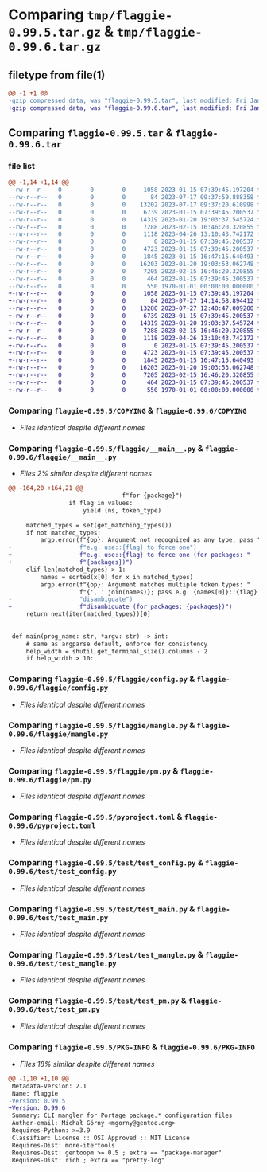 # Comparing `tmp/flaggie-0.99.5.tar.gz` & `tmp/flaggie-0.99.6.tar.gz`

## filetype from file(1)

```diff
@@ -1 +1 @@
-gzip compressed data, was "flaggie-0.99.5.tar", last modified: Fri Jan  1 00:00:00 2016, max compression
+gzip compressed data, was "flaggie-0.99.6.tar", last modified: Fri Jan  1 00:00:00 2016, max compression
```

## Comparing `flaggie-0.99.5.tar` & `flaggie-0.99.6.tar`

### file list

```diff
@@ -1,14 +1,14 @@
--rw-r--r--   0        0        0     1058 2023-01-15 07:39:45.197204 flaggie-0.99.5/COPYING
--rw-r--r--   0        0        0       84 2023-07-17 09:37:59.888358 flaggie-0.99.5/flaggie/__init__.py
--rw-r--r--   0        0        0    13202 2023-07-17 09:37:20.610998 flaggie-0.99.5/flaggie/__main__.py
--rw-r--r--   0        0        0     6739 2023-01-15 07:39:45.200537 flaggie-0.99.5/flaggie/config.py
--rw-r--r--   0        0        0    14319 2023-01-20 19:03:37.545724 flaggie-0.99.5/flaggie/mangle.py
--rw-r--r--   0        0        0     7288 2023-02-15 16:46:20.320855 flaggie-0.99.5/flaggie/pm.py
--rw-r--r--   0        0        0     1118 2023-04-26 13:10:43.742172 flaggie-0.99.5/pyproject.toml
--rw-r--r--   0        0        0        0 2023-01-15 07:39:45.200537 flaggie-0.99.5/test/__init__.py
--rw-r--r--   0        0        0     4723 2023-01-15 07:39:45.200537 flaggie-0.99.5/test/test_config.py
--rw-r--r--   0        0        0     1845 2023-01-15 16:47:15.640493 flaggie-0.99.5/test/test_main.py
--rw-r--r--   0        0        0    16203 2023-01-20 19:03:53.062748 flaggie-0.99.5/test/test_mangle.py
--rw-r--r--   0        0        0     7205 2023-02-15 16:46:20.320855 flaggie-0.99.5/test/test_pm.py
--rw-r--r--   0        0        0      464 2023-01-15 07:39:45.200537 flaggie-0.99.5/tox.ini
--rw-r--r--   0        0        0      550 1970-01-01 00:00:00.000000 flaggie-0.99.5/PKG-INFO
+-rw-r--r--   0        0        0     1058 2023-01-15 07:39:45.197204 flaggie-0.99.6/COPYING
+-rw-r--r--   0        0        0       84 2023-07-27 14:14:58.894412 flaggie-0.99.6/flaggie/__init__.py
+-rw-r--r--   0        0        0    13280 2023-07-27 12:40:47.009200 flaggie-0.99.6/flaggie/__main__.py
+-rw-r--r--   0        0        0     6739 2023-01-15 07:39:45.200537 flaggie-0.99.6/flaggie/config.py
+-rw-r--r--   0        0        0    14319 2023-01-20 19:03:37.545724 flaggie-0.99.6/flaggie/mangle.py
+-rw-r--r--   0        0        0     7288 2023-02-15 16:46:20.320855 flaggie-0.99.6/flaggie/pm.py
+-rw-r--r--   0        0        0     1118 2023-04-26 13:10:43.742172 flaggie-0.99.6/pyproject.toml
+-rw-r--r--   0        0        0        0 2023-01-15 07:39:45.200537 flaggie-0.99.6/test/__init__.py
+-rw-r--r--   0        0        0     4723 2023-01-15 07:39:45.200537 flaggie-0.99.6/test/test_config.py
+-rw-r--r--   0        0        0     1845 2023-01-15 16:47:15.640493 flaggie-0.99.6/test/test_main.py
+-rw-r--r--   0        0        0    16203 2023-01-20 19:03:53.062748 flaggie-0.99.6/test/test_mangle.py
+-rw-r--r--   0        0        0     7205 2023-02-15 16:46:20.320855 flaggie-0.99.6/test/test_pm.py
+-rw-r--r--   0        0        0      464 2023-01-15 07:39:45.200537 flaggie-0.99.6/tox.ini
+-rw-r--r--   0        0        0      550 1970-01-01 00:00:00.000000 flaggie-0.99.6/PKG-INFO
```

### Comparing `flaggie-0.99.5/COPYING` & `flaggie-0.99.6/COPYING`

 * *Files identical despite different names*

### Comparing `flaggie-0.99.5/flaggie/__main__.py` & `flaggie-0.99.6/flaggie/__main__.py`

 * *Files 2% similar despite different names*

```diff
@@ -164,20 +164,21 @@
                                f"for {package}")
                 if flag in values:
                     yield (ns, token_type)
 
     matched_types = set(get_matching_types())
     if not matched_types:
         argp.error(f"{op}: Argument not recognized as any type, pass "
-                   f"e.g. use::{flag} to force one")
+                   f"e.g. use::{flag} to force one (for packages: "
+                   f"{packages})")
     elif len(matched_types) > 1:
         names = sorted(x[0] for x in matched_types)
         argp.error(f"{op}: Argument matches multiple token types: "
                    f"{', '.join(names)}; pass e.g. {names[0]}::{flag} to "
-                   "disambiguate")
+                   f"disambiguate (for packages: {packages})")
     return next(iter(matched_types))[0]
 
 
 def main(prog_name: str, *argv: str) -> int:
     # same as argparse default, enforce for consistency
     help_width = shutil.get_terminal_size().columns - 2
     if help_width > 10:
```

### Comparing `flaggie-0.99.5/flaggie/config.py` & `flaggie-0.99.6/flaggie/config.py`

 * *Files identical despite different names*

### Comparing `flaggie-0.99.5/flaggie/mangle.py` & `flaggie-0.99.6/flaggie/mangle.py`

 * *Files identical despite different names*

### Comparing `flaggie-0.99.5/flaggie/pm.py` & `flaggie-0.99.6/flaggie/pm.py`

 * *Files identical despite different names*

### Comparing `flaggie-0.99.5/pyproject.toml` & `flaggie-0.99.6/pyproject.toml`

 * *Files identical despite different names*

### Comparing `flaggie-0.99.5/test/test_config.py` & `flaggie-0.99.6/test/test_config.py`

 * *Files identical despite different names*

### Comparing `flaggie-0.99.5/test/test_main.py` & `flaggie-0.99.6/test/test_main.py`

 * *Files identical despite different names*

### Comparing `flaggie-0.99.5/test/test_mangle.py` & `flaggie-0.99.6/test/test_mangle.py`

 * *Files identical despite different names*

### Comparing `flaggie-0.99.5/test/test_pm.py` & `flaggie-0.99.6/test/test_pm.py`

 * *Files identical despite different names*

### Comparing `flaggie-0.99.5/PKG-INFO` & `flaggie-0.99.6/PKG-INFO`

 * *Files 18% similar despite different names*

```diff
@@ -1,10 +1,10 @@
 Metadata-Version: 2.1
 Name: flaggie
-Version: 0.99.5
+Version: 0.99.6
 Summary: CLI mangler for Portage package.* configuration files
 Author-email: Michał Górny <mgorny@gentoo.org>
 Requires-Python: >=3.9
 Classifier: License :: OSI Approved :: MIT License
 Requires-Dist: more-itertools
 Requires-Dist: gentoopm >= 0.5 ; extra == "package-manager"
 Requires-Dist: rich ; extra == "pretty-log"
```

